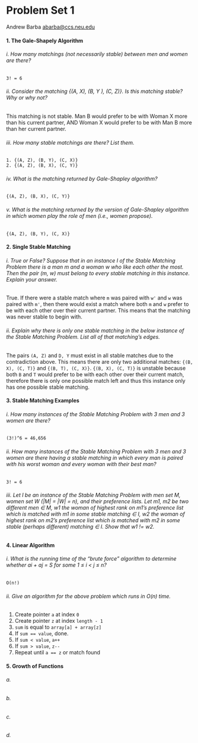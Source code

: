 Problem Set 1
=============

Andrew Barba [abarba@ccs.neu.edu](abarba@ccs.neu.edu)

#### 1. The Gale-Shapely Algorithm

###### i. How many matchings (not necessarily stable) between men and women are there?

```
3! = 6
```

###### ii. Consider the matching {(A, X), (B, Y ), (C, Z)}. Is this matching stable? Why or why not?

This matching is not stable. Man B would prefer to be with Woman X more than his current partner, AND Woman X would prefer to be with Man B more than her current partner.

###### iii. How many stable matchings are there? List them.

```
1. {(A, Z), (B, Y), (C, X)}
2. {(A, Z), (B, X), (C, Y)}
```

###### iv. What is the matching returned by Gale-Shapley algorithm?

```
{(A, Z), (B, X), (C, Y)}
```

###### v. What is the matching returned by the version of Gale-Shapley algorithm in which women play the role of men (i.e., women propose).

```
{(A, Z), (B, Y), (C, X)}
```

#### 2. Single Stable Matching

###### i. True or False? Suppose that in an instance I of the Stable Matching Problem there is a man m and a woman w who like each other the most. Then the pair (m, w) must belong to every stable matching in this instance. Explain your answer.

True. If there were a stable match where `m` was paired with `w'` and `w` was paired with `m'`, then there would exist a match where both `m` and `w` prefer to be with each other over their current partner. This means that the matching was never stable to begin with.

###### ii. Explain why there is only one stable matching in the below instance of the Stable Matching Problem. List all of that matching’s edges.

The pairs `(A, Z)` and `D, Y` must exist in all stable matches due to the contradiction above. This means there are only two additional matches: `{(B, X), (C, T)}` and `{(B, T), (C, X)}`. `{(B, X), (C, T)}` is unstable because both `B` and `T` would prefer to be with each other over their current match, therefore there is only one possible match left and thus this instance only has one possible stable matching.

#### 3. Stable Matching Examples

###### i. How many instances of the Stable Matching Problem with 3 men and 3 women are there?

```
(3!)^6 = 46,656
```

###### ii. How many instances of the Stable Matching Problem with 3 men and 3 women are there having a stable matching in which every man is paired with his worst woman and every woman with their best man?

```
3! = 6
```

###### iii. Let I be an instance of the Stable Matching Problem with men set M, women set W (|M| = |W| = n), and their preference lists. Let m1, m2 be two different men ∈ M, w1 the woman of highest rank on m1’s preference list which is matched with m1 in some stable matching ∈ I, w2 the woman of highest rank on m2’s preference list which is matched with m2 in some stable (perhaps different) matching ∈ I. Show that w1 != w2.

#### 4. Linear Algorithm

###### i. What is the running time of the “brute force” algorithm to determine whether ai + aj = S for some 1 ≤ i < j ≤ n?

```
O(n!)
```

###### ii. Give an algorithm for the above problem which runs in O(n) time.

1. Create pointer `a` at index `0`
2. Create pointer `z` at index `length - 1`
3. `sum` is equal to `array[a] + array[z]`
4. If `sum == value`, done.
5. If `sum < value`, `a++`
6. If `sum > value`, `z--`
7. Repeat until `a == z` or match found

#### 5. Growth of Functions

###### a.

###### b.

###### c.

###### d.
